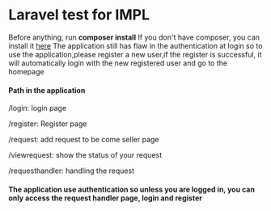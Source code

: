 <h1>Laravel test for IMPL</h1>
Before anything, run <strong>composer install</strong>
If you don't have composer, you can install it <a href="https://getcomposer.org/download/">here</a>
The application still has flaw in the authentication at login so to use the application,please register a new user,if the register is successful, it will automatically login with the new registered user and go to the homepage

<h4>Path in the application</h4>
<p>/login: login page
<p>/register: Register page
<p>/request: add request to be come seller page
<p>/viewrequest: show the status of your request
<p>/requesthandler: handling the request
<h4>The application use authentication so unless you are logged in, you can only access the request handler page, login and register</h4>